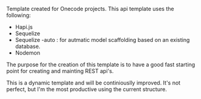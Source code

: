 Template created for Onecode projects.
This api template uses the following:

  - Hapi.js
  - Sequelize
  - Sequelize -auto : for autmatic model scaffolding based on an existing database.
  - Nodemon
  
  The purpose for the creation of this template is to have a good fast starting point for creating and mainting REST api's. 
  
  This is a dynamic template and will be continiouslly improved. It's not perfect, but I'm the most productive using the current structure. 
   
